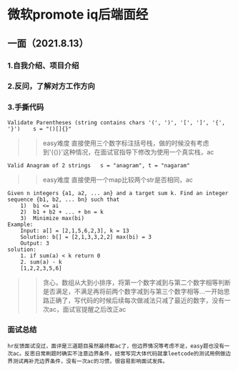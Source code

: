 # 微软promote iq后端面经
## 一面（2021.8.13）
### 1.自我介绍、项目介绍
### 2.反问，了解对方工作方向
### 3.手撕代码
```Validate Parentheses (string contains chars '(', ')', '[', ']', '{', '}')	s = "()[]{}"```
>> easy难度 直接使用三个数字标注括号栈，做的时候没有考虑到'({)}'这种情况，在面试官指导下修改为使用一个真实栈，ac

```Valid Anagram of 2 strings	s = "anagram", t = "nagaram"```
>> easy难度 直接使用一个map比较两个str是否相同，ac

```
Given n integers {a1, a2, ... an} and a target sum k. Find an integer sequence {b1, b2, ... bn} such that
	1)	bi <= ai
	2)	b1 + b2 + ... + bn = k
	3)	Minimize max(bi)
Example:
	Input: a[] = [2,1,5,6,2,3], k = 13
	Solution: b[] = [2,1,3,3,2,2] max(bi) = 3
	Output: 3
solution:
	1. if sum(a) < k return 0
	2. sum(a) - k
	[1,2,2,3,5,6]
```
>> 贪心，数组从大到小排序，将第一个数字减到与第二个数字相等判断是否满足，不满足再将前两个数字减到与第三个数字相等...一开始思路正确了，写代码的时候后续每次做减法只减了最近的数字，没有一次ac，面试官提醒之后改正ac
### 面试总结
    hr反馈面试没过，面评是三道题目虽然最终都ac了，但边界情况等考虑不足，easy题也没有一次ac。反思日常刷题时确实不注意边界条件，经常写完大体代码就拿leetcode的测试用例做边界测试再补充边界条件，没有一次ac的习惯，很容易影响面试发挥。
